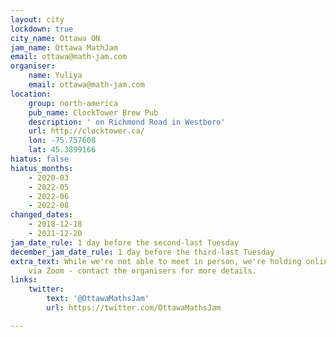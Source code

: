 ```yaml
---
layout: city
lockdown: true
city_name: Ottawa ON
jam_name: Ottawa MathJam
email: ottawa@math-jam.com
organiser:
    name: Yuliya
    email: ottawa@math-jam.com
location:
    group: north-america
    pub_name: ClockTower Brew Pub
    description: ' on Richmond Road in Westboro'
    url: http://clocktower.ca/
    lon: -75.757608
    lat: 45.3899166
hiatus: false
hiatus_months:
    - 2020-03
    - 2022-05
    - 2022-06
    - 2022-08
changed_dates:
    - 2018-12-18
    - 2021-12-20
jam_date_rule: 1 day before the second-last Tuesday
december_jam_date_rule: 1 day before the third-last Tuesday
extra_text: While we're not able to meet in person, we're holding online MathJams
    via Zoom - contact the organisers for more details.
links:
    twitter:
        text: '@OttawaMathsJam'
        url: https://twitter.com/OttawaMathsJam

---
```


